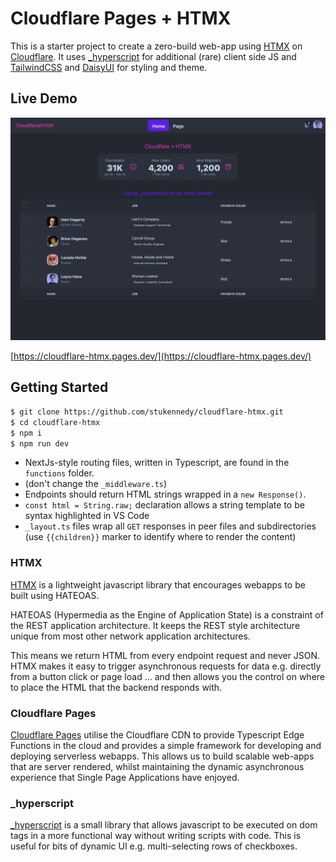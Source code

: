 # Cloudflare Pages + HTMX

This is a starter project to create a zero-build web-app using [HTMX](https://htmx.org/) on [Cloudflare](https://dash.cloudflare.com/). It uses [\_hyperscript](https://hyperscript.org) for additional (rare) client side JS and [TailwindCSS](https://tailwindcss.com/) and [DaisyUI](https://daisyui.com/) for styling and theme.

## Live Demo

![Cloudflare-HTMX demo](screenshot.png "Demo Screenshot")

[https://cloudflare-htmx.pages.dev/](https://cloudflare-htmx.pages.dev/)

## Getting Started

```bash
$ git clone https://github.com/stukennedy/cloudflare-htmx.git
$ cd cloudflare-htmx
$ npm i
$ npm run dev
```

- NextJs-style routing files, written in Typescript, are found in the `functions` folder.
- (don't change the `_middleware.ts`)
- Endpoints should return HTML strings wrapped in a `new Response()`.
- `const html = String.raw;` declaration allows a string template to be syntax highlighted in VS Code
- `_layout.ts` files wrap all `GET` responses in peer files and subdirectories (use `{{children}}` marker to identify where to render the content)

### HTMX

[HTMX](https://htmx.org/) is a lightweight javascript library that encourages webapps to be built using HATEOAS.

HATEOAS (Hypermedia as the Engine of Application State) is a constraint of the REST application architecture. It keeps the REST style architecture unique from most other network application architectures.

This means we return HTML from every endpoint request and never JSON. HTMX makes it easy to trigger asynchronous requests for data e.g. directly from a button click or page load ... and then allows you the control on where to place the HTML that the backend responds with.

### Cloudflare Pages

[Cloudflare Pages](https://developers.cloudflare.com/pages/) utilise the Cloudflare CDN to provide Typescript Edge Functions in the cloud and provides a simple framework for developing and deploying serverless webapps.
This allows us to build scalable web-apps that are server rendered, whilst maintaining the dynamic asynchronous experience that Single Page Applications have enjoyed.

### \_hyperscript

[\_hyperscript](https://hyperscript.org/docs) is a small library that allows javascript to be executed on dom tags in a more functional way without writing scripts with code. This is useful for bits of dynamic UI e.g. multi-selecting rows of checkboxes.
